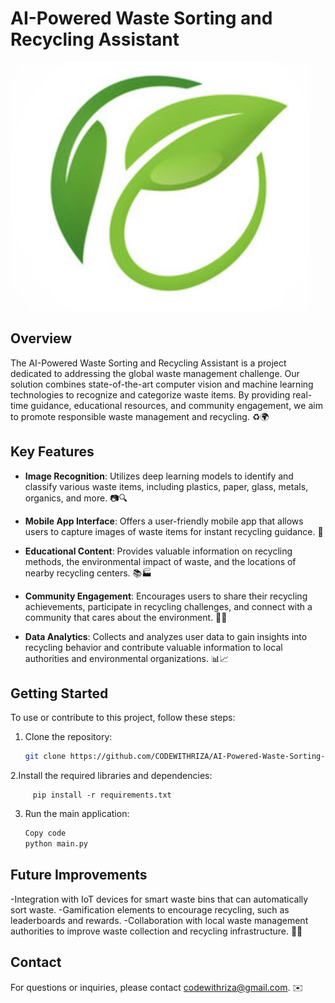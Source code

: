 # AI-Powered Waste Sorting and Recycling Assistant

![Project Logo](tree.png)

## Overview

The AI-Powered Waste Sorting and Recycling Assistant is a project dedicated to addressing the global waste management challenge. Our solution combines state-of-the-art computer vision and machine learning technologies to recognize and categorize waste items. By providing real-time guidance, educational resources, and community engagement, we aim to promote responsible waste management and recycling. ♻️🌍

## Key Features

- **Image Recognition**: Utilizes deep learning models to identify and classify various waste items, including plastics, paper, glass, metals, organics, and more. 📷🔍

- **Mobile App Interface**: Offers a user-friendly mobile app that allows users to capture images of waste items for instant recycling guidance. 📱

- **Educational Content**: Provides valuable information on recycling methods, the environmental impact of waste, and the locations of nearby recycling centers. 📚🏭

- **Community Engagement**: Encourages users to share their recycling achievements, participate in recycling challenges, and connect with a community that cares about the environment. 🤝🌳

- **Data Analytics**: Collects and analyzes user data to gain insights into recycling behavior and contribute valuable information to local authorities and environmental organizations. 📊📈

## Getting Started

To use or contribute to this project, follow these steps:

1. Clone the repository:

   ```bash
   git clone https://github.com/CODEWITHRIZA/AI-Powered-Waste-Sorting-and-Recycling-Assistant

2.Install the required libraries and dependencies:
  
        
         pip install -r requirements.txt
3. Run the main application:

    ```bash
   Copy code
   python main.py

## Future Improvements
-Integration with IoT devices for smart waste bins that can automatically sort waste.
-Gamification elements to encourage recycling, such as leaderboards and rewards.
-Collaboration with local waste management authorities to improve waste collection and recycling infrastructure. 🌟🤖

## Contact
For questions or inquiries, please contact codewithriza@gmail.com. ✉️

